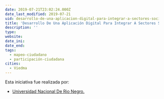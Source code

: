 ```yaml
---
date: 2019-07-21T23:02:24.000Z
date_last_modified: 2019-07-21
uid: desarrollo-de-una-aplicacion-digital-para-integrar-a-sectores-sociales-excluidos-del-mercado-laboral
title: 'Desarrollo De Una Aplicación Digital Para Integrar A Sectores Sociales  Excluidos Del Mercado Laboral'
description: ''
type: 
website: 
date_ini: 
date_end: 
tags:
  - mapeo-ciudadano
  - participación-ciudadana
cities: 
  - Viedma
---
```


Esta iniciativa fue realizada por:

- [Universidad Nacional De Rio Negro.](/organizaciones/universidad-nacional-de-rio-negro)
